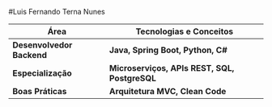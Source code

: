 #Luis Fernando Terna Nunes


| Área                | Tecnologias e Conceitos                          |
|---------------------|------------------------------------------------|
| **Desenvolvedor Backend** | **Java, Spring Boot, Python, C#**          |
| **Especialização**  | **Microserviços, APIs REST, SQL, PostgreSQL**  |
| **Boas Práticas**   | **Arquitetura MVC, Clean Code**                |

<!--
**LuisTernaNunes/LuisTernaNunes** is a ✨ _special_ ✨ repository because its `README.md` (this file) appears on your GitHub profile.

Here are some ideas to get you started:

- 🔭 I’m currently working on ...
- 🌱 I’m currently learning ...
- 👯 I’m looking to collaborate on ...
- 🤔 I’m looking for help with ...
- 💬 Ask me about ...
- 📫 How to reach me: ...
- 😄 Pronouns: ...
- ⚡ Fun fact: ...
-->
